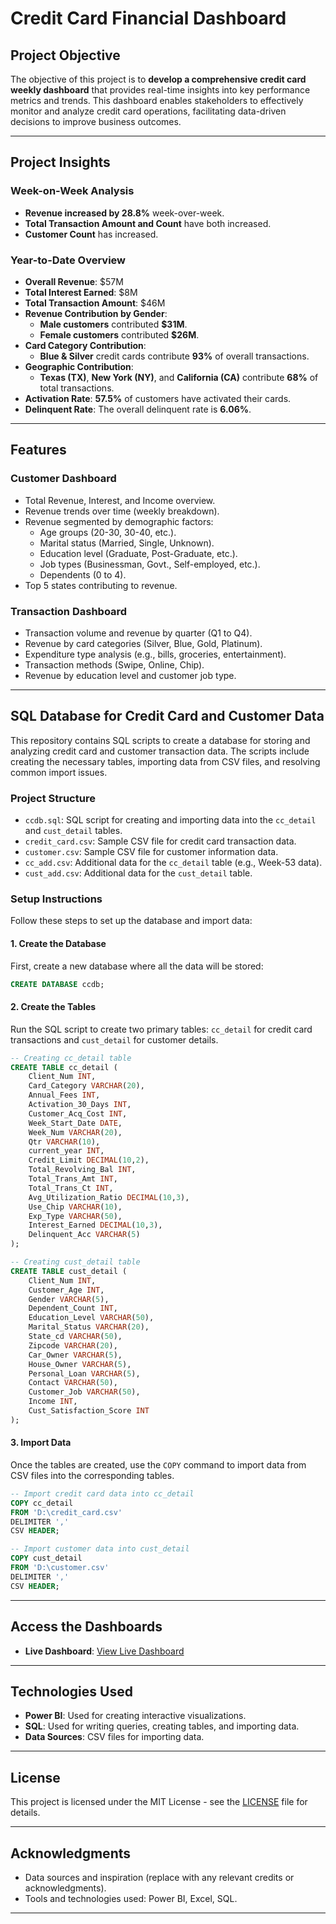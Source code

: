 # Credit Card Financial Dashboard

## Project Objective
The objective of this project is to **develop a comprehensive credit card weekly dashboard** that provides real-time insights into key performance metrics and trends. This dashboard enables stakeholders to effectively monitor and analyze credit card operations, facilitating data-driven decisions to improve business outcomes.

---

## Project Insights

### Week-on-Week Analysis
- **Revenue increased by 28.8%** week-over-week.
- **Total Transaction Amount and Count** have both increased.
- **Customer Count** has increased.

### Year-to-Date Overview
- **Overall Revenue**: $57M
- **Total Interest Earned**: $8M
- **Total Transaction Amount**: $46M
- **Revenue Contribution by Gender**:
  - **Male customers** contributed **$31M**.
  - **Female customers** contributed **$26M**.
- **Card Category Contribution**:
  - **Blue & Silver** credit cards contribute **93%** of overall transactions.
- **Geographic Contribution**:
  - **Texas (TX)**, **New York (NY)**, and **California (CA)** contribute **68%** of total transactions.
- **Activation Rate**: **57.5%** of customers have activated their cards.
- **Delinquent Rate**: The overall delinquent rate is **6.06%**.

---

## Features

### Customer Dashboard
- Total Revenue, Interest, and Income overview.
- Revenue trends over time (weekly breakdown).
- Revenue segmented by demographic factors:
  - Age groups (20-30, 30-40, etc.).
  - Marital status (Married, Single, Unknown).
  - Education level (Graduate, Post-Graduate, etc.).
  - Job types (Businessman, Govt., Self-employed, etc.).
  - Dependents (0 to 4).
- Top 5 states contributing to revenue.

### Transaction Dashboard
- Transaction volume and revenue by quarter (Q1 to Q4).
- Revenue by card categories (Silver, Blue, Gold, Platinum).
- Expenditure type analysis (e.g., bills, groceries, entertainment).
- Transaction methods (Swipe, Online, Chip).
- Revenue by education level and customer job type.

---

## SQL Database for Credit Card and Customer Data

This repository contains SQL scripts to create a database for storing and analyzing credit card and customer transaction data. The scripts include creating the necessary tables, importing data from CSV files, and resolving common import issues.

### Project Structure
- `ccdb.sql`: SQL script for creating and importing data into the `cc_detail` and `cust_detail` tables.
- `credit_card.csv`: Sample CSV file for credit card transaction data.
- `customer.csv`: Sample CSV file for customer information data.
- `cc_add.csv`: Additional data for the `cc_detail` table (e.g., Week-53 data).
- `cust_add.csv`: Additional data for the `cust_detail` table.

### Setup Instructions

Follow these steps to set up the database and import data:

#### 1. Create the Database
First, create a new database where all the data will be stored:

```sql
CREATE DATABASE ccdb;
```

#### 2. Create the Tables
Run the SQL script to create two primary tables: `cc_detail` for credit card transactions and `cust_detail` for customer details.

```sql
-- Creating cc_detail table
CREATE TABLE cc_detail (
    Client_Num INT,
    Card_Category VARCHAR(20),
    Annual_Fees INT,
    Activation_30_Days INT,
    Customer_Acq_Cost INT,
    Week_Start_Date DATE,
    Week_Num VARCHAR(20),
    Qtr VARCHAR(10),
    current_year INT,
    Credit_Limit DECIMAL(10,2),
    Total_Revolving_Bal INT,
    Total_Trans_Amt INT,
    Total_Trans_Ct INT,
    Avg_Utilization_Ratio DECIMAL(10,3),
    Use_Chip VARCHAR(10),
    Exp_Type VARCHAR(50),
    Interest_Earned DECIMAL(10,3),
    Delinquent_Acc VARCHAR(5)
);

-- Creating cust_detail table
CREATE TABLE cust_detail (
    Client_Num INT,
    Customer_Age INT,
    Gender VARCHAR(5),
    Dependent_Count INT,
    Education_Level VARCHAR(50),
    Marital_Status VARCHAR(20),
    State_cd VARCHAR(50),
    Zipcode VARCHAR(20),
    Car_Owner VARCHAR(5),
    House_Owner VARCHAR(5),
    Personal_Loan VARCHAR(5),
    Contact VARCHAR(50),
    Customer_Job VARCHAR(50),
    Income INT,
    Cust_Satisfaction_Score INT
);
```

#### 3. Import Data
Once the tables are created, use the `COPY` command to import data from CSV files into the corresponding tables.

```sql
-- Import credit card data into cc_detail
COPY cc_detail
FROM 'D:\credit_card.csv' 
DELIMITER ',' 
CSV HEADER;

-- Import customer data into cust_detail
COPY cust_detail
FROM 'D:\customer.csv' 
DELIMITER ',' 
CSV HEADER;
```

---

## Access the Dashboards
- **Live Dashboard**: [View Live Dashboard](https://app.powerbi.com/view?r=eyJrIjoiYTBhNzY0MWUtZDAwNS00MzMyLTk3MWYtNDc2MWRmY2Y1ZTBlIiwidCI6IjJmMTMyMWI5LTVkYWEtNDM4NC04NjBlLTMzODQwYTc0OWVmYiJ9)

---

## Technologies Used
- **Power BI**: Used for creating interactive visualizations.
- **SQL**: Used for writing queries, creating tables, and importing data.
- **Data Sources**: CSV files for importing data.

---

## License
This project is licensed under the MIT License - see the [LICENSE](LICENSE) file for details.

---

## Acknowledgments
- Data sources and inspiration (replace with any relevant credits or acknowledgments).
- Tools and technologies used: Power BI, Excel, SQL.

---


